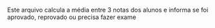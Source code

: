 Este arquivo calcula a média entre 3 notas dos alunos e informa se foi aprovado, reprovado ou precisa fazer exame

